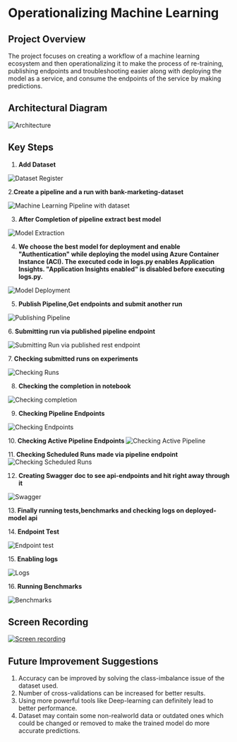# Operationalizing Machine Learning

## Project Overview

The project focuses on creating a workflow of a machine learning ecosystem and then operationalizing it to make the process of re-training, publishing endpoints and troubleshooting easier along with deploying the model as a service, and consume the endpoints of the service by making predictions.

## Architectural Diagram

![Architecture](./images/arch.PNG "Architecture")

## Key Steps

1. <B>Add Dataset</B>

![Dataset Register](./images/dataset-snapshot.PNG "Dataset Registration")

2.<B>Create a pipeline and a run with bank-marketing-dataset </B>

![Machine Learning Pipeline with dataset](./images/dataset-with-aml.PNG "ML Pipeline")

3. <B>After Completion of pipeline extract best model</B>

![Model Extraction](./images/completed_run_best_model.PNG "Model Extraction")

4. <B>We choose the best model for deployment and enable "Authentication" while deploying the model using Azure Container Instance (ACI). The executed code in logs.py enables Application Insights. "Application Insights enabled" is disabled before executing logs.py.</B>

![Model Deployment](./images/app_insights.PNG "Model Deployment")

5. <B>Publish Pipeline,Get endpoints and submit another run</B>

![Publishing Pipeline](./images/publish_pipeline.PNG "Publishing Pipeline")

6.<B> Submitting run via published pipeline endpoint </B>

![Submitting Run via published rest endpoint](./images/pipeline-submission.PNG "Submitting run")

7.<B> Checking submitted runs on experiments </B>

![Checking Runs](./images/scheduled-runs.PNG "Cheking runs")

8. <B>Checking the completion in notebook </B>

![Checking completion](./images/run-steps.PNG "checking completion")

9. <B>Checking Pipeline Endpoints </B>

![Checking Endpoints](./images/pipeline-endpoint.PNG "Pipeline Endpoints")

10.<B> Checking Active Pipeline Endpoints </B>
![Checking Active Pipeline](./images/active_pipeline_sc.PNG "Active Pipeline")

11.<B> Checking Scheduled Runs made via pipeline endpoint </B>
![Checking Scheduled Runs](./images/scheduled-runs_happening.PNG "Scheduled runs via pipeline")

12. <B>Creating Swagger doc to see api-endpoints and hit right away through it </B>

![Swagger](./images/swagger.PNG "swagger")

13.<B> Finally running tests,benchmarks and checking logs on deployed-model api </B>

14.<B> Endpoint Test </B>

![Endpoint test](./images/endpoint.PNG "endpoint test")

15.<B> Enabling logs </B>

![Logs](./images/logs.PNG "Longs")

16.<B> Running Benchmarks </B>

![Benchmarks](./images/benchmark.PNG "benchmark")

## Screen Recording

[![Screen recording](https://i9.ytimg.com/vi/6SiwI0KuwJk/mq3.jpg?sqp=CNTJmoEG&rs=AOn4CLB_hHMs9LD1A2lXQW96TNmaR6Rr-A)](https://youtu.be/6SiwI0KuwJk)

## Future Improvement Suggestions

1. Accuracy can be improved by solving the class-imbalance issue of the dataset used.
2. Number of cross-validations can be increased for better results.
3. Using more powerful tools like Deep-learning can definitely lead to better performance.
4. Dataset may contain some non-realworld data or outdated ones which could be changed or removed to make the trained model do more accurate predictions.
